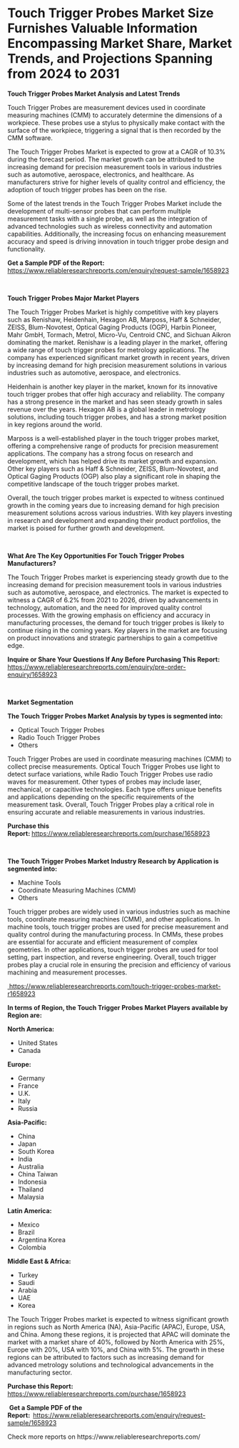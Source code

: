 <p><h1>Touch Trigger Probes Market Size Furnishes Valuable Information Encompassing Market Share, Market Trends, and Projections Spanning from 2024 to 2031</h1></p><p><strong>Touch Trigger Probes Market Analysis and Latest Trends</strong></p>
<p><p>Touch Trigger Probes are measurement devices used in coordinate measuring machines (CMM) to accurately determine the dimensions of a workpiece. These probes use a stylus to physically make contact with the surface of the workpiece, triggering a signal that is then recorded by the CMM software.</p><p>The Touch Trigger Probes Market is expected to grow at a CAGR of 10.3% during the forecast period. The market growth can be attributed to the increasing demand for precision measurement tools in various industries such as automotive, aerospace, electronics, and healthcare. As manufacturers strive for higher levels of quality control and efficiency, the adoption of touch trigger probes has been on the rise.</p><p>Some of the latest trends in the Touch Trigger Probes Market include the development of multi-sensor probes that can perform multiple measurement tasks with a single probe, as well as the integration of advanced technologies such as wireless connectivity and automation capabilities. Additionally, the increasing focus on enhancing measurement accuracy and speed is driving innovation in touch trigger probe design and functionality.</p></p>
<p><strong>Get a Sample PDF of the Report:&nbsp;</strong> <a href="https://www.reliableresearchreports.com/enquiry/request-sample/1658923">https://www.reliableresearchreports.com/enquiry/request-sample/1658923</a></p>
<p>&nbsp;</p>
<p><strong>Touch Trigger Probes Major Market Players</strong></p>
<p><p>The Touch Trigger Probes Market is highly competitive with key players such as Renishaw, Heidenhain, Hexagon AB, Marposs, Haff & Schneider, ZEISS, Blum-Novotest, Optical Gaging Products (OGP), Harbin Pioneer, Mahr GmbH, Tormach, Metrol, Micro-Vu, Centroid CNC, and Sichuan Aikron dominating the market. Renishaw is a leading player in the market, offering a wide range of touch trigger probes for metrology applications. The company has experienced significant market growth in recent years, driven by increasing demand for high precision measurement solutions in various industries such as automotive, aerospace, and electronics.</p><p>Heidenhain is another key player in the market, known for its innovative touch trigger probes that offer high accuracy and reliability. The company has a strong presence in the market and has seen steady growth in sales revenue over the years. Hexagon AB is a global leader in metrology solutions, including touch trigger probes, and has a strong market position in key regions around the world.</p><p>Marposs is a well-established player in the touch trigger probes market, offering a comprehensive range of products for precision measurement applications. The company has a strong focus on research and development, which has helped drive its market growth and expansion. Other key players such as Haff & Schneider, ZEISS, Blum-Novotest, and Optical Gaging Products (OGP) also play a significant role in shaping the competitive landscape of the touch trigger probes market.</p><p>Overall, the touch trigger probes market is expected to witness continued growth in the coming years due to increasing demand for high precision measurement solutions across various industries. With key players investing in research and development and expanding their product portfolios, the market is poised for further growth and development.</p></p>
<p>&nbsp;</p>
<p><strong>What Are The Key Opportunities For Touch Trigger Probes Manufacturers?</strong></p>
<p><p>The Touch Trigger Probes market is experiencing steady growth due to the increasing demand for precision measurement tools in various industries such as automotive, aerospace, and electronics. The market is expected to witness a CAGR of 6.2% from 2021 to 2026, driven by advancements in technology, automation, and the need for improved quality control processes. With the growing emphasis on efficiency and accuracy in manufacturing processes, the demand for touch trigger probes is likely to continue rising in the coming years. Key players in the market are focusing on product innovations and strategic partnerships to gain a competitive edge.</p></p>
<p><strong>Inquire or Share Your Questions If Any Before Purchasing This Report:</strong> <a href="https://www.reliableresearchreports.com/enquiry/pre-order-enquiry/1658923">https://www.reliableresearchreports.com/enquiry/pre-order-enquiry/1658923</a></p>
<p>&nbsp;</p>
<p><strong>Market Segmentation</strong></p>
<p><strong>The Touch Trigger Probes Market Analysis by types is segmented into:</strong></p>
<p><ul><li>Optical Touch Trigger Probes</li><li>Radio Touch Trigger Probes</li><li>Others</li></ul></p>
<p><p>Touch Trigger Probes are used in coordinate measuring machines (CMM) to collect precise measurements. Optical Touch Trigger Probes use light to detect surface variations, while Radio Touch Trigger Probes use radio waves for measurement. Other types of probes may include laser, mechanical, or capacitive technologies. Each type offers unique benefits and applications depending on the specific requirements of the measurement task. Overall, Touch Trigger Probes play a critical role in ensuring accurate and reliable measurements in various industries.</p></p>
<p><strong>Purchase this Report:&nbsp;</strong><a href="https://www.reliableresearchreports.com/purchase/1658923">https://www.reliableresearchreports.com/purchase/1658923</a></p>
<p>&nbsp;</p>
<p><strong>The Touch Trigger Probes Market Industry Research by Application is segmented into:</strong></p>
<p><ul><li>Machine Tools</li><li>Coordinate Measuring Machines (CMM)</li><li>Others</li></ul></p>
<p><p>Touch trigger probes are widely used in various industries such as machine tools, coordinate measuring machines (CMM), and other applications. In machine tools, touch trigger probes are used for precise measurement and quality control during the manufacturing process. In CMMs, these probes are essential for accurate and efficient measurement of complex geometries. In other applications, touch trigger probes are used for tool setting, part inspection, and reverse engineering. Overall, touch trigger probes play a crucial role in ensuring the precision and efficiency of various machining and measurement processes.</p></p>
<p><a href="https://www.reliableresearchreports.com/touch-trigger-probes-market-r1658923">&nbsp;https://www.reliableresearchreports.com/touch-trigger-probes-market-r1658923</a></p>
<p><strong>In terms of Region, the Touch Trigger Probes Market Players available by Region are:</strong></p>
<p>
    <p> <strong> North America: </strong>
        <ul>
            <li>United States</li>
            <li>Canada</li>
        </ul>
        </p> 
    <p> <strong> Europe: </strong>
        <ul>
            <li>Germany</li>
            <li>France</li>
            <li>U.K.</li>
            <li>Italy</li>
            <li>Russia</li>
        </ul>
        </p> 
    <p> <strong> Asia-Pacific: </strong>
        <ul>
            <li>China</li>
            <li>Japan</li>
            <li>South Korea</li>
            <li>India</li>
            <li>Australia</li>
            <li>China Taiwan</li>
            <li>Indonesia</li>
            <li>Thailand</li>
            <li>Malaysia</li>
        </ul>
        </p> 
    <p> <strong> Latin America: </strong>
        <ul>
            <li>Mexico</li>
            <li>Brazil</li>
            <li>Argentina Korea</li>
            <li>Colombia</li>
        </ul>
        </p> 
    <p> <strong> Middle East & Africa: </strong>
        <ul>
            <li>Turkey</li>
            <li>Saudi</li>
            <li>Arabia</li>
            <li>UAE</li>
            <li>Korea</li>
        </ul>
    </p>
    </p>
<p><p>The Touch Trigger Probes market is expected to witness significant growth in regions such as North America (NA), Asia-Pacific (APAC), Europe, USA, and China. Among these regions, it is projected that APAC will dominate the market with a market share of 40%, followed by North America with 25%, Europe with 20%, USA with 10%, and China with 5%. The growth in these regions can be attributed to factors such as increasing demand for advanced metrology solutions and technological advancements in the manufacturing sector.</p></p>
<p><strong>Purchase this Report: </strong><a href="https://www.reliableresearchreports.com/purchase/1658923">https://www.reliableresearchreports.com/purchase/1658923</a></p>
<p>&nbsp;<strong>Get a Sample PDF of the Report:&nbsp;&nbsp;</strong><a href="https://www.reliableresearchreports.com/enquiry/request-sample/1658923">https://www.reliableresearchreports.com/enquiry/request-sample/1658923</a></p>
<p><strong></strong></p>
<p>Check more reports on https://www.reliableresearchreports.com/</p>
